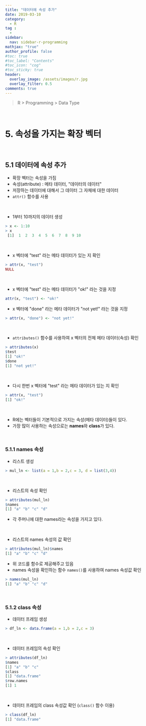 ```yaml
---
title: "데이터에 속성 추가"
date: 2019-03-10
category:
  - R
tag :
  -
sidebar:
  nav: sidebar-r-programming
mathjax: "true"
author_profile: false
#toc: true
#toc_label: "Contents"
#toc_icon: "cog"
#toc_sticky: true
header:
  overlay_image: /assets/images/r.jpg
  overlay_filter: 0.5
comments: true
---
```

> R > Programming > Data Type

<br>

# 5. 속성을 가지는 확장 벡터

<br>

## 5.1 데이터에 속성 추가

- 확장 벡터는 속성을 가짐
- 속성(attribute) : 메타 데이터, "데이터의 데이터"
- 저장하는 데이터에 대해서 그 데이터 그 자체에 대한 데이터
- `attr()` 함수를 사용  

<br>

- 1부터 10까지의 데이터 생성
```R
> x <- 1:10
> x
 [1]  1  2  3  4  5  6  7  8  9 10
```

<br>

- x 벡터에 "test" 라는 메타 데이터가 있는 지 확인
```R
> attr(x, "test")
NULL
```

<br>

- x 벡터에 "test" 라는 메타 데이터가 "ok!" 라는 것을 지정
```R
attr(x, "test") <- "ok!"
```

- x 벡터에 "done" 라는 메타 데이터가 "not yet!" 라는 것을 지정
```R
> attr(x, "done") <- "not yet!"
```

<br>

- `attributes()` 함수를 사용하여 x 벡터의 전체 메타 데이터(속성) 확인
```R
> attributes(x)
$test
[1] "ok!"
$done
[1] "not yet!"
```

<br>

- 다시 한번 x 벡터에 "test" 라는 메타 데이터가 있는 지 확인
```R
> attr(x, "test")
[1] "ok!"
```

<br>

- R에는 벡터들이 기본적으로 가지는 속성(메타 데이터)들이 있다.
- 가장 많이 사용하는 속성으로는 **names**와 **class**가 있다.

<br>

### 5.1.1 names 속성

- 리스트 생성
```R
> mul_ln <- list(a = 1,b = 2,c = 3, d = list(3,4))
```

<br>

- 리스트의 속성 확인
```R
> attributes(mul_ln)
$names
[1] "a" "b" "c" "d"
```
- 각 주머니에 대한 names라는 속성을 가지고 있다.

<br>

- 리스트의 names 속성의 값 확인
```R
> attributes(mul_ln)$names
[1] "a" "b" "c" "d"
```

- 위 코드를 함수로 제공해주고 있음
- names 속성을 확인하는 함수 `names()`를 사용하여 names 속성값 확인
```R
> names(mul_ln)
[1] "a" "b" "c" "d"
```

<br>

### 5.1.2 class 속성

- 데이터 프레임 생성
```R
> df_ln <- data.frame(a = 1,b = 2,c = 3)
```

<br>

- 데이터 프레임의 속성 확인
```R
> attributes(df_ln)
$names
[1] "a" "b" "c"
$class
[1] "data.frame"
$row.names
[1] 1
```

<br>

- 데이터 프레임의 class 속성값 확인 (`class()` 함수 이용)
```R
> class(df_ln)
[1] "data.frame"
```
